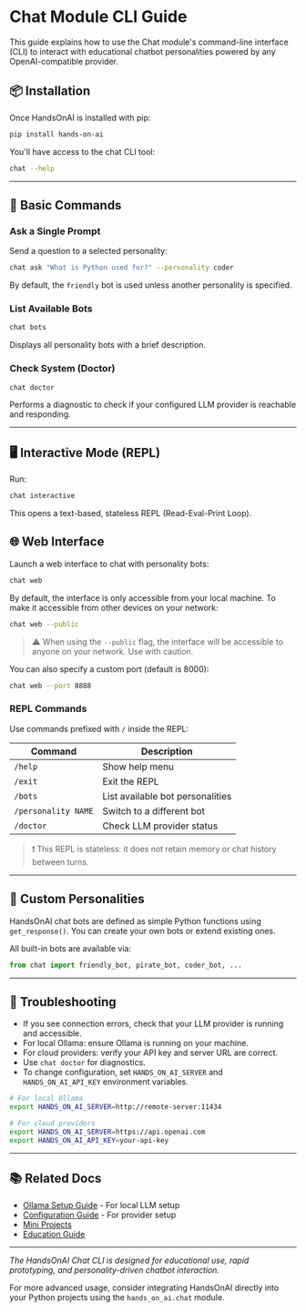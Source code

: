 # Chat Module CLI Guide

This guide explains how to use the Chat module's command-line interface (CLI) to interact with educational chatbot personalities powered by any OpenAI-compatible provider.

## 📦 Installation

Once HandsOnAI is installed with pip:

```bash
pip install hands-on-ai
```

You'll have access to the chat CLI tool:

```bash
chat --help
```

---

## 💬 Basic Commands

### Ask a Single Prompt
Send a question to a selected personality:

```bash
chat ask "What is Python used for?" --personality coder
```

By default, the `friendly` bot is used unless another personality is specified.

### List Available Bots

```bash
chat bots
```

Displays all personality bots with a brief description.

### Check System (Doctor)

```bash
chat doctor
```

Performs a diagnostic to check if your configured LLM provider is reachable and responding.

---

## 🖥️ Interactive Mode (REPL)

Run:

```bash
chat interactive
```

This opens a text-based, stateless REPL (Read-Eval-Print Loop).

## 🌐 Web Interface

Launch a web interface to chat with personality bots:

```bash
chat web
```

By default, the interface is only accessible from your local machine. To make it accessible from other devices on your network:

```bash
chat web --public
```

> ⚠️ When using the `--public` flag, the interface will be accessible to anyone on your network. Use with caution.

You can also specify a custom port (default is 8000):

```bash
chat web --port 8888
```

### REPL Commands

Use commands prefixed with `/` inside the REPL:

| Command               | Description |
|-----------------------|-------------|
| `/help`              | Show help menu |
| `/exit`              | Exit the REPL |
| `/bots`              | List available bot personalities |
| `/personality NAME`  | Switch to a different bot |
| `/doctor`            | Check LLM provider status |

> ❗ This REPL is stateless: it does not retain memory or chat history between turns.

---

## 🧠 Custom Personalities

HandsOnAI chat bots are defined as simple Python functions using `get_response()`. You can create your own bots or extend existing ones.

All built-in bots are available via:

```python
from chat import friendly_bot, pirate_bot, coder_bot, ...
```

---

## 🧪 Troubleshooting

- If you see connection errors, check that your LLM provider is running and accessible.
- For local Ollama: ensure Ollama is running on your machine.
- For cloud providers: verify your API key and server URL are correct.
- Use `chat doctor` for diagnostics.
- To change configuration, set `HANDS_ON_AI_SERVER` and `HANDS_ON_AI_API_KEY` environment variables.

```bash
# For local Ollama
export HANDS_ON_AI_SERVER=http://remote-server:11434

# For cloud providers
export HANDS_ON_AI_SERVER=https://api.openai.com
export HANDS_ON_AI_API_KEY=your-api-key
```

---

## 📚 Related Docs

- [Ollama Setup Guide](./ollama-guide.md) - For local LLM setup
- [Configuration Guide](./configuration.md) - For provider setup
- [Mini Projects](./projects/index.md)
- [Education Guide](./education-guide.md)

---

*The HandsOnAI Chat CLI is designed for educational use, rapid prototyping, and personality-driven chatbot interaction.*

For more advanced usage, consider integrating HandsOnAI directly into your Python projects using the `hands_on_ai.chat` module.